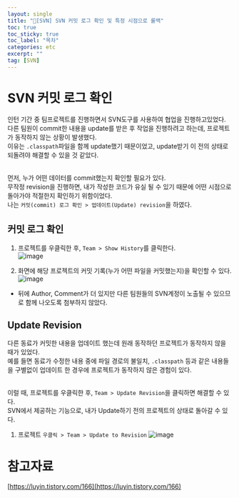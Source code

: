 ```yaml
---
layout: single
title: "📘[SVN] SVN 커밋 로그 확인 및 특정 시점으로 롤백"
toc: true
toc_sticky: true
toc_label: "목차"
categories: etc
excerpt: ""
tag: [SVN]
---
```


# SVN 커밋 로그 확인
인턴 기간 중 팀프로젝트를 진행하면서 SVN도구를 사용하여 협업을 진행하고있었다.  
다른 팀원이 commit한 내용을 update를 받은 후 작업을 진행하려고 하는데, 프로젝트가 동작하지 않는 상황이 발생했다.  
이유는 `.classpath`파일을 함께 update했기 때문이었고, update받기 이 전의 상태로 되돌려야 해결할 수 있을 것 같았다.  
<br>

먼저, 누가 어떤 데이터를 commit했는지 확인할 필요가 있다.  
무작정 revision을 진행하면, 내가 작성한 코드가 유실 될 수 있기 때문에 어떤 시점으로 돌아가야 적절한지 확인하기 위함이었다.  
나는 `커밋(commit) 로그 확인 > 업데이트(Update) revision`을 하였다.  

## 커밋 로그 확인
1. 프로젝트를 우클릭한 후, `Team > Show History`를 클릭한다.  
![image](https://github.com/hellojunho/hellojunho.github.io/assets/104587537/b10740c8-947a-4000-9093-b597abf0b2a4)  

2. 화면에 해당 프로젝트의 커밋 기록(누가 어떤 파일을 커밋했는지)을 확인할 수 있다.  
![image](https://github.com/hellojunho/hellojunho.github.io/assets/104587537/1275e7be-8d39-482d-bdbe-ce82dcb8f644)  
- 뒤에 Author, Comment가 더 있지만 다른 팀원들의 SVN계정이 노출될 수 있으므로 함께 나오도록 첨부하지 않았다.  

## Update Revision
다른 동료가 커밋한 내용을 업데이트 했는데 원래 동작하던 프로젝트가 동작하지 않을 때가 있었다.  
예를 들면 동료가 수정한 내용 중에 파일 경로의 불일치, `.classpath` 등과 같은 내용들을 구별없이 업데이트 한 경우에 프로젝트가 동작하지 않은 경험이 있다.  
<br>

이럴 때, 프로젝트를 우클릭한 후, `Team > Update Revision`을 클릭하면 해결할 수 있다.  
SVN에서 제공하는 기능으로, 내가 Update하기 전의 프로젝트의 상태로 돌아갈 수 있다.  
1. 프로젝트 `우클릭 > Team > Update to Revision`
![image](https://github.com/hellojunho/hellojunho.github.io/assets/104587537/68753ee2-48c7-4621-956d-d4edaafbb87e)  

# 참고자료
[https://luyin.tistory.com/166](https://luyin.tistory.com/166)  